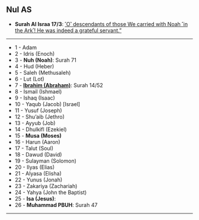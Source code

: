 ## Nul AS
* __Surah Al Israa 17/3__: [˹O˺ descendants of those We carried with Noah ˹in the Ark˺! He was indeed a grateful servant.”](https://quranwbw.com/17/3)

***

*  1 - Adam
*  2 - Idris (Enoch)
*  3 - __Nuh (Noah)__: Surah 71
*  4 -  Hud (Heber)
*  5 -  Saleh (Methusaleh)
*  6 -  Lut (Lot)
*  7 -  __[Ibrahim (Abraham)](https://myislam.org/quran-verses/prophet-ibrahim/)__: Surah 14/52
*  8 -  Ismail (Ishmael)
*  9 -  Ishaq (Isaac)
* 10 -  Yaqub (Jacob) [Israel]
* 11 -  Yusuf (Joseph)
* 12 -  Shu’aib (Jethro)
* 13 -  Ayyub (Job)
* 14 -  Dhulkifl (Ezekiel)
* 15 -  __Musa (Moses)__
* 16 -  Harun (Aaron)
* 17 -  Talut (Soul)
* 18 -  Dawud (David)
* 19 -  Sulayman (Solomon)
* 20 -  Ilyas (Elias)
* 21 -  Alyasa (Elisha)
* 22 -  Yunus (Jonah)
* 23 -  Zakariya (Zachariah)
* 24 -  Yahya (John the Baptist)
* 25 -  __Isa (Jesus)__: 
* 26 -  __Muhammad PBUH__: Surah 47

***
